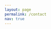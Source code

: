```yaml
---
layout: page
permalink: /contact
nav: true
---
```


<html>
  <head>


  </head>
  <body>
  <p id="thanks"></p>

  <div class="publications">
    <div id="ff-compose"></div>
    <script async defer src="https://formfacade.com/include/115584537198165427158/form/1FAIpQLSdF6btSqvrYiskbvssC3O74JIVhe-hpbyALAcNN9sf2eZRjCA/classic.js?div=ff-compose"></script>
  </div>

  </body>
</html>
